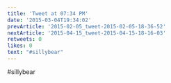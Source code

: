 ```yaml
---
title: 'Tweet at 07:34 PM'
date: '2015-03-04T19:34:02'
prevArticle: '2015-02-05_tweet-2015-02-05-18-36-52'
nextArticle: '2015-04-15_tweet-2015-04-15-18-16-03'
retweets: 0
likes: 0
text: "#sillybear"
---
```

#sillybear